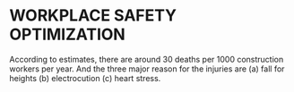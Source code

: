 # WORKPLACE SAFETY OPTIMIZATION

According to estimates, there are around 30 deaths per 1000 construction workers per year. And the three major reason for the injuries are 
	(a) fall for heights
	(b) electrocution
	(c) heart stress.


